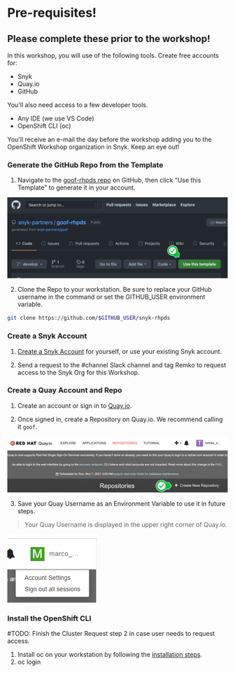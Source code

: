 # Pre-requisites!
## Please complete these prior to the workshop! 

In this workshop, you will use of the following tools. Create free accounts for:
- Snyk
- Quay.io
- GitHub

You'll also need access to a few developer tools.
- Any IDE (we use VS Code)
- OpenShift CLI (oc)

You'll receive an e-mail the day before the workshop adding you to the OpenShift Workshop organization in Snyk. Keep an eye out! 

### Generate the GitHub Repo from the Template
1. Navigate to the [goof-rhpds repo](https://github.com/snyk-partners/goof-rhpds) on GitHub, then click "Use this Template" to generate it in your account.

![Repo Template](images/github-template.png)

2. Clone the Repo to your workstation. Be sure to replace your GitHub username in the command or set the GITHUB_USER environment variable.

```sh
git clone https://github.com/$GITHUB_USER/snyk-rhpds
```

### Create a Snyk Account

1. [Create a Snyk Account](https://app.snyk.io/login?utm_campaign=RHPDS&utm_medium=Partner&utm_source=Red-Hat) for yourself, or use your existing Snyk account. 

2. Send a request to the #channel Slack channel and tag Remko to request access to the Snyk Org for this Workshop. 

### Create a Quay Account and Repo

1. Create an account or sign in to [Quay.io](https://quay.io).

2. Once signed in, create a Repository on Quay.io. We recommend calling it `goof`.

![Create Repo](images/quay-repo.png)

3. Save your Quay Username as an Environment Variable to use it in future steps. 

> Your Quay Username is displayed in the upper right corner of Quay.io. 

![Quay Avatar](./images/quay-user-avatar.png)

### Install the OpenShift CLI
#TODO: Finish the Cluster Request step 2 in case user needs to request access. 
1. Install oc on your workstation by following the [installation steps](https://docs.openshift.com/container-platform/4.9/cli_reference/openshift_cli/getting-started-cli.html).
2. oc login
